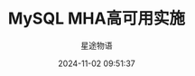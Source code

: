 ---
title: MySQL MHA高可用实施
date: 2024-11-02 09:51:37
permalink: /pages/mysql5/
categories:
  - 运维
  - MySQL
tags:
  - MySQL
author: 星途物语
---